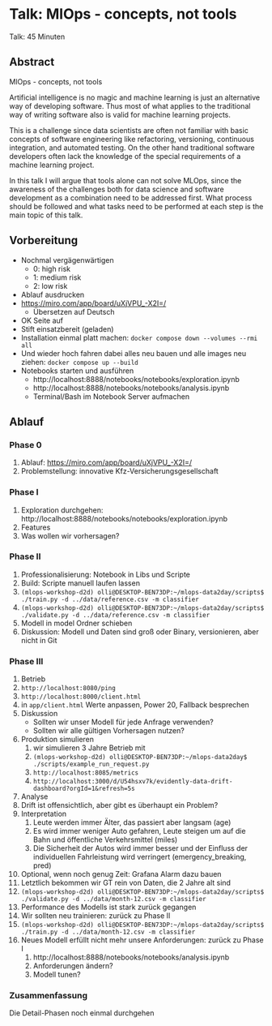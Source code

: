 # Talk: MlOps - concepts, not tools

Talk: 45 Minuten

## Abstract

MlOps - concepts, not tools

Artificial intelligence is no magic and machine learning is just an alternative way of developing software. Thus most of what applies to the traditional way of writing software also is valid for machine learning projects.

This is a challenge since data scientists are often not familiar with basic concepts of software engineering
like refactoring, versioning, continuous integration, and automated testing. On the other hand traditional software developers often lack the
knowledge of the special requirements of a machine learning project.

In this talk I will argue that tools alone can not solve MLOps,
since the awareness of the challenges both for data science and software development as a combination need to be addressed first.
What process should be followed and what tasks need to be performed at each step is the main topic of this talk.

## Vorbereitung

* Nochmal vergägenwärtigen
  * 0: high risk
  * 1: medium risk
  * 2: low risk
* Ablauf ausdrucken
* https://miro.com/app/board/uXjVPU_-X2I=/
  * Übersetzen auf Deutsch
* OK Seite auf
* Stift einsatzbereit (geladen)
* Installation einmal platt machen: `docker compose down --volumes --rmi all`
* Und wieder hoch fahren dabei alles neu bauen und alle images neu ziehen: `docker compose up --build`
* Notebooks starten und ausführen
  * http://localhost:8888/notebooks/notebooks/exploration.ipynb
  * http://localhost:8888/notebooks/notebooks/analysis.ipynb
  * Terminal/Bash im Notebook Server aufmachen

## Ablauf

### Phase 0
1. Ablauf: https://miro.com/app/board/uXjVPU_-X2I=/
1. Problemstellung: innovative Kfz-Versicherungsgesellschaft

### Phase I  
1. Exploration durchgehen: http://localhost:8888/notebooks/notebooks/exploration.ipynb
  1. Features
  1. Was wollen wir vorhersagen?

### Phase II  
1. Professionalisierung: Notebook in Libs und Scripte
1. Build: Scripte manuell laufen lassen
  1. `(mlops-workshop-d2d) olli@DESKTOP-BEN73DP:~/mlops-data2day/scripts$ ./train.py -d ../data/reference.csv -m classifier`
  1. `(mlops-workshop-d2d) olli@DESKTOP-BEN73DP:~/mlops-data2day/scripts$ ./validate.py -d ../data/reference.csv -m classifier`
  1. Modell in model Ordner schieben
  1. Diskussion: Modell und Daten sind groß oder Binary, versionieren, aber nicht in Git

### Phase III
1. Betrieb
  1. `http://localhost:8080/ping`
  1. `http://localhost:8000/client.html`
  1. in `app/client.html` Werte anpassen, Power 20, Fallback besprechen
  1. Diskussion
     * Sollten wir unser Modell für jede Anfrage verwenden?
     * Sollten wir alle gültigen Vorhersagen nutzen?
1. Produktion simulieren
    1. wir simulieren 3 Jahre Betrieb mit
    1. `(mlops-workshop-d2d) olli@DESKTOP-BEN73DP:~/mlops-data2day$ ./scripts/example_run_request.py` 
    1. `http://localhost:8085/metrics`
    1. `http://localhost:3000/d/U54hsxv7k/evidently-data-drift-dashboard?orgId=1&refresh=5s`
1. Analyse   
  1. Drift ist offensichtlich, aber gibt es überhaupt ein Problem?
  1. Interpretation
      1. Leute werden immer Älter, das passiert aber langsam (age)
      1. Es wird immer weniger Auto gefahren, Leute steigen um auf die Bahn und öffentliche Verkehrsmittel (miles)
      1. Die Sicherheit der Autos wird immer besser und der Einfluss der individuellen Fahrleistung wird verringert (emergency_breaking, pred) 
  1. Optional, wenn noch genug Zeit: Grafana Alarm dazu bauen    
  1. Letztlich bekommen wir GT rein von Daten, die 2 Jahre alt sind
  1. `(mlops-workshop-d2d) olli@DESKTOP-BEN73DP:~/mlops-data2day/scripts$ ./validate.py -d ../data/month-12.csv -m classifier`
  1. Performance des Modells ist stark zurück gegangen
  1. Wir sollten neu trainieren: zurück zu Phase II 
  1. `(mlops-workshop-d2d) olli@DESKTOP-BEN73DP:~/mlops-data2day/scripts$ ./train.py -d ../data/month-12.csv -m classifier`
  1. Neues Modell erfüllt nicht mehr unsere Anforderungen: zurück zu Phase I
     1. http://localhost:8888/notebooks/notebooks/analysis.ipynb
     1. Anforderungen ändern?
     1. Modell tunen?

### Zusammenfassung

Die Detail-Phasen noch einmal durchgehen